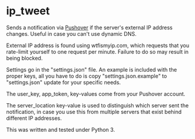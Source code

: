 # ip_tweet
Sends a notification via [Pushover][0] if the server's external IP address 
changes. Useful in case you can't use dynamic DNS.

[0]: https://pushover.net

External IP address is found using wtfismyip.com, which requests that you 
rate-limit yourself to one request per minute. Failure to do so may result in 
being blocked.

Settings go in the "settings.json" file. An example is included with the proper
keys, all you have to do is copy "settings.json.example" to "settings.json" 
update for your specific needs.

The user_key, app_token, key-values come from your Pushover account.

The server_location key-value is used to distinguish which server sent the 
notification, in case you use this from multiple servers that exist behind 
different IP addresses.

This was written and tested under Python 3.
